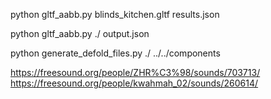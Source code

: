 python gltf_aabb.py blinds_kitchen.gltf results.json

python gltf_aabb.py ./ output.json



python generate_defold_files.py ./ ../../components


https://freesound.org/people/ZHR%C3%98/sounds/703713/
https://freesound.org/people/kwahmah_02/sounds/260614/